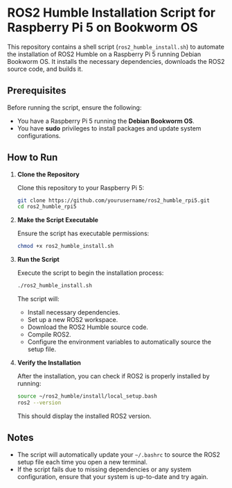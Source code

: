 # ROS2 Humble Installation Script for Raspberry Pi 5 on Bookworm OS

This repository contains a shell script (`ros2_humble_install.sh`) to automate the installation of ROS2 Humble on a Raspberry Pi 5 running Debian Bookworm OS. It installs the necessary dependencies, downloads the ROS2 source code, and builds it.

## Prerequisites

Before running the script, ensure the following:

- You have a Raspberry Pi 5 running the **Debian Bookworm OS**.
- You have **sudo** privileges to install packages and update system configurations.

## How to Run

1. **Clone the Repository**

   Clone this repository to your Raspberry Pi 5:

   ```bash
   git clone https://github.com/yourusername/ros2_humble_rpi5.git
   cd ros2_humble_rpi5
   ```

2. **Make the Script Executable**

   Ensure the script has executable permissions:

   ```bash
   chmod +x ros2_humble_install.sh
   ```

3. **Run the Script**

   Execute the script to begin the installation process:

   ```bash
   ./ros2_humble_install.sh
   ```

   The script will:
   - Install necessary dependencies.
   - Set up a new ROS2 workspace.
   - Download the ROS2 Humble source code.
   - Compile ROS2.
   - Configure the environment variables to automatically source the setup file.

4. **Verify the Installation**

   After the installation, you can check if ROS2 is properly installed by running:

   ```bash
   source ~/ros2_humble/install/local_setup.bash
   ros2 --version
   ```

   This should display the installed ROS2 version.

## Notes

- The script will automatically update your `~/.bashrc` to source the ROS2 setup file each time you open a new terminal.
- If the script fails due to missing dependencies or any system configuration, ensure that your system is up-to-date and try again.
